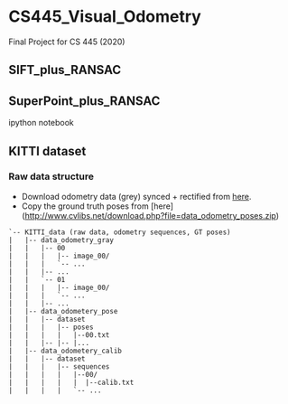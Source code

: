 # CS445_Visual_Odometry
Final Project for CS 445 (2020)

## SIFT_plus_RANSAC

## SuperPoint_plus_RANSAC
ipython notebook 

## KITTI dataset
### Raw data structure
- Download odometry data (grey) synced + rectified from [here](http://www.cvlibs.net/datasets/kitti/eval_odometry.php).
- Copy the ground truth poses from [here] (http://www.cvlibs.net/download.php?file=data_odometry_poses.zip)

```
`-- KITTI_data (raw data, odometry sequences, GT poses)
|   |-- data_odometry_gray
|   |   |-- 00
|   |   |   |-- image_00/
|   |   |   `-- ...
|   |   |-- ...
|   |   `-- 01
|   |   |   |-- image_00/
|   |   |   `-- ...
|   |   |-- ...
|   |-- data_odometery_pose
|   |   |-- dataset
|   |   |   |-- poses
|   |   |   |   |--00.txt
|   |   |-- |-- |...
|   |-- data_odometery_calib
|   |   |-- dataset
|   |   |   |-- sequences
|   |   |   |   |--00/
|   |   |   |   |  |--calib.txt
|   |   |   |   `-- ...


